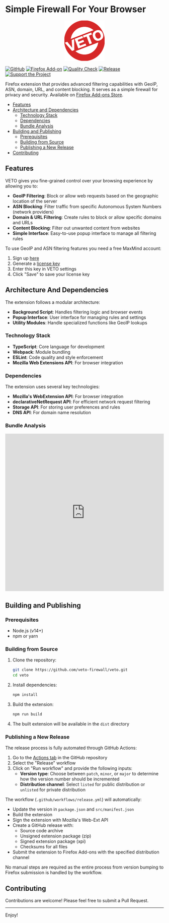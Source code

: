 # Simple Firewall For Your Browser

<div align="center">
  <img src="../assets/images/icon-128.png" alt="VETO Logo" width="128" height="128">
</div>

[![GitHub](https://img.shields.io/github/stars/veto-firewall/veto?style=social)](https://github.com/veto-firewall/veto)
[![Firefox Add-on](https://img.shields.io/amo/v/veto)](https://addons.mozilla.org/firefox/addon/veto-firewall/)
[![Quality Check](https://github.com/veto-firewall/veto/actions/workflows/ci.yml/badge.svg)](https://github.com/veto-firewall/veto/actions/workflows/ci.yml)
[![Release](https://github.com/veto-firewall/veto/actions/workflows/release.yml/badge.svg)](https://github.com/veto-firewall/veto/actions/workflows/release.yml)
[![Support the Project](https://img.shields.io/badge/Patreon-Support-F96854.svg)](https://patreon.com/veto_firewall)

Firefox extension that provides advanced filtering capabilities with GeoIP, ASN, domain, URL, and content blocking. It serves as a simple firewall for privacy and security. Available on [Firefox Add-ons Store](https://addons.mozilla.org/firefox/addon/veto-firewall/).

- [Features](#features)
- [Architecture and Dependencies](#architecture-and-dependencies)
  - [Technology Stack](#technology-stack)
  - [Dependencies](#dependencies)
  - [Bundle Analysis](#bundle-analysis)
- [Building and Publishing](#building-and-publishing)
  - [Prerequisites](#prerequisites)
  - [Building from Source](#building-from-source)
  - [Publishing a New Release](#publishing-a-new-release)
- [Contributing](#contributing)

## Features

VETO gives you fine-grained control over your browsing experience by allowing you to:

- **GeoIP Filtering**: Block or allow web requests based on the geographic location of the server
- **ASN Blocking**: Filter traffic from specific Autonomous System Numbers (network providers)
- **Domain & URL Filtering**: Create rules to block or allow specific domains and URLs
- **Content Blocking**: Filter out unwanted content from websites
- **Simple Interface**: Easy-to-use popup interface to manage all filtering rules

To use GeoIP and ASN filtering features you need a free MaxMind account:

1. Sign up [here](https://www.maxmind.com/en/geolite2/signup)
2. Generate a [license key](https://www.maxmind.com/en/accounts/current/license-key)
3. Enter this key in VETO settings
4. Click "Save" to save your license key

## Architecture And Dependencies

The extension follows a modular architecture:

- **Background Script**: Handles filtering logic and browser events
- **Popup Interface**: User interface for managing rules and settings
- **Utility Modules**: Handle specialized functions like GeoIP lookups

### Technology Stack

- **TypeScript**: Core language for development
- **Webpack**: Module bundling
- **ESLint**: Code quality and style enforcement
- **Mozilla Web Extensions API**: For browser integration

### Dependencies

The extension uses several key technologies:

- **Mozilla's WebExtension API**: For browser integration
- **declarativeNetRequest API**: For efficient network request filtering
- **Storage API**: For storing user preferences and rules
- **DNS API**: For domain name resolution

### Bundle Analysis

<div class="report-container">
  <iframe src="https://veto-firewall.github.io/veto/bundle-report.html" width="100%" height="500px" frameborder="0"></iframe>
</div>

## Building and Publishing

### Prerequisites

- Node.js (v14+)
- npm or yarn

### Building from Source

1. Clone the repository:
   ```bash
   git clone https://github.com/veto-firewall/veto.git
   cd veto
   ```

2. Install dependencies:
   ```bash
   npm install
   ```

3. Build the extension:
   ```bash
   npm run build
   ```

4. The built extension will be available in the `dist` directory

### Publishing a New Release

The release process is fully automated through GitHub Actions:

1. Go to the [Actions tab](https://github.com/veto-firewall/veto/actions) in the GitHub repository
2. Select the "Release" workflow
3. Click on "Run workflow" and provide the following inputs:
   - **Version type**: Choose between `patch`, `minor`, or `major` to determine how the version number should be incremented
   - **Distribution channel**: Select `listed` for public distribution or `unlisted` for private distribution

The workflow (`.github/workflows/release.yml`) will automatically:
   - Update the version in `package.json` and `src/manifest.json`
   - Build the extension
   - Sign the extension with Mozilla's Web-Ext API
   - Create a GitHub release with:
     - Source code archive
     - Unsigned extension package (zip)
     - Signed extension package (xpi)
     - Checksums for all files
   - Submit the extension to Firefox Add-ons with the specified distribution channel

No manual steps are required as the entire process from version bumping to Firefox submission is handled by the workflow.

## Contributing

Contributions are welcome! Please feel free to submit a Pull Request.

---

Enjoy!